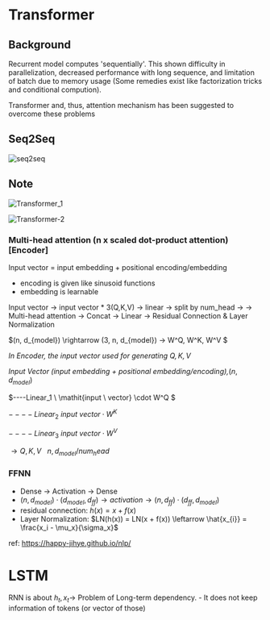 # Transformer

## Background
Recurrent model computes 'sequentially'. This shown difficulty in parallelization, decreased performance with long sequence, and limitation of batch due to memory usage (Some remedies exist like factorization tricks and conditional compution).

Transformer and, thus, attention mechanism has been suggested to overcome these problems

## Seq2Seq
![seq2seq](https://user-images.githubusercontent.com/88100984/227757491-94779534-447e-40bf-aa64-c332c675d398.jpg)

## Note
![Transformer_1](https://user-images.githubusercontent.com/88100984/227757504-f1743c32-049b-4377-becf-a6c062bfa41c.JPG)

![Transformer-2](https://user-images.githubusercontent.com/88100984/228073192-8fde7f83-3f0c-4b59-80c9-3e9c7421b3ad.jpg)


### Multi-head attention (n x scaled dot-product attention) [Encoder]

Input vector = input embedding + positional encoding/embedding
* encoding is given like sinusoid functions
* embedding is learnable 

Input vector -> input vector * 3(Q,K,V) -> linear -> split by num_head -> 
  -> Multi-head attention -> Concat -> Linear -> Residual Connection & Layer Normalization

$(n, d_{model}) \rightarrow (3, n, d_{model}) -> W^Q, W^K, W^V $

$\mathit{In \ Encoder, \ the \ input \ vector \ used \ for \ generating \ Q, K, V}$

$\mathit{Input \ Vector \ (input \ embedding \ + \ positional \ embedding/encoding), } (n, d_{model})$

$----Linear_1 \ \mathit{input \ vector} \cdot W^Q $

$----Linear_2 \ \mathit{input \ vector} \cdot W^K$

$----Linear_3 \ \mathit{input \ vector} \cdot W^V$

$\rightarrow Q, K, V \ \ \ {n, d_{model}/num_head}$




### FFNN
- Dense -> Activation -> Dense 
- $(n, d_{model}) \cdot (d_{model}, d_{ff}) \rightarrow \mathit{activation} \rightarrow (n, d_{ff}) \cdot (d_{ff}, d_{model})$
- residual connection: $h(x) = x + f(x)$ 
- Layer Normalization: $LN(h(x)) = LN(x + f(x)) \leftarrow \hat{x_{i}} = \frac{x_i - \mu_x}{\sigma_x}$  

ref: https://happy-jihye.github.io/nlp/



# LSTM
RNN is about $h_t, x_t \rightarrow$ Problem of Long-term dependency. 
    - It does not keep information of tokens (or vector of those)
